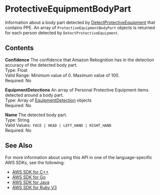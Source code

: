 # ProtectiveEquipmentBodyPart<a name="API_ProtectiveEquipmentBodyPart"></a>

Information about a body part detected by [DetectProtectiveEquipment](API_DetectProtectiveEquipment.md) that contains PPE\. An array of `ProtectiveEquipmentBodyPart` objects is returned for each person detected by `DetectProtectiveEquipment`\. 

## Contents<a name="API_ProtectiveEquipmentBodyPart_Contents"></a>

 **Confidence**   <a name="rekognition-Type-ProtectiveEquipmentBodyPart-Confidence"></a>
The confidence that Amazon Rekognition has in the detection accuracy of the detected body part\.   
Type: Float  
Valid Range: Minimum value of 0\. Maximum value of 100\.  
Required: No

 **EquipmentDetections**   <a name="rekognition-Type-ProtectiveEquipmentBodyPart-EquipmentDetections"></a>
An array of Personal Protective Equipment items detected around a body part\.  
Type: Array of [EquipmentDetection](API_EquipmentDetection.md) objects  
Required: No

 **Name**   <a name="rekognition-Type-ProtectiveEquipmentBodyPart-Name"></a>
The detected body part\.  
Type: String  
Valid Values:` FACE | HEAD | LEFT_HAND | RIGHT_HAND`   
Required: No

## See Also<a name="API_ProtectiveEquipmentBodyPart_SeeAlso"></a>

For more information about using this API in one of the language\-specific AWS SDKs, see the following:
+  [AWS SDK for C\+\+](https://docs.aws.amazon.com/goto/SdkForCpp/rekognition-2016-06-27/ProtectiveEquipmentBodyPart) 
+  [AWS SDK for Go](https://docs.aws.amazon.com/goto/SdkForGoV1/rekognition-2016-06-27/ProtectiveEquipmentBodyPart) 
+  [AWS SDK for Java](https://docs.aws.amazon.com/goto/SdkForJava/rekognition-2016-06-27/ProtectiveEquipmentBodyPart) 
+  [AWS SDK for Ruby V3](https://docs.aws.amazon.com/goto/SdkForRubyV3/rekognition-2016-06-27/ProtectiveEquipmentBodyPart) 